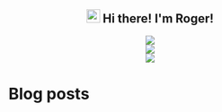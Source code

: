 <h2 align="center"><img src = "https://raw.githubusercontent.com/MartinHeinz/MartinHeinz/master/wave.gif" width = 24px> Hi there! I'm Roger!</h3>

<p align="center">
<img src="https://github-readme-stats.anuraghazra1.vercel.app/api?username=rogerluan&show_icons=true"></br>
<img src="https://github-readme-streak-stats.herokuapp.com/?user=rogerluan"></br>
<img src="https://visitor-badge.glitch.me/badge?page_id=rogerluan.rogerluan"></br>
</p>

<!--

<details><summary>Click to see my Stack Overflow Stats</summary>

![Stack Overflow Card](https://readme-components.vercel.app/api?component=stackoverflow&stackoverflowid=4075379)

</details>

-->

# Blog posts

<!-- BLOG-POST-LIST:START -->
<!-- BLOG-POST-LIST:END -->
